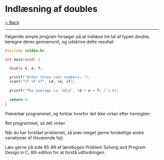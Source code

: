 # Indlæsning af doubles

[< Back](../README.md)

---

Følgende simple program forsøger på at indlæse tre tal af typen double, beregne deres gennemsnit, og udskrive dette resultat:

```c
#include <stdio.h>

int main(void) {

  double d, e, f;

  printf("Enter three real numbers: ");
  scanf("%f %f %f", &d, &e, &f);
  
  printf("The average is: %d\n", (d + e + f) / 3.0);
    
  return 0;
}
```

Prøverkør programmet, og forklar hvorfor det ikke virker efter hensigten.

Ret programmet, så det virker.

Når du har forstået problemet, så prøv meget gerne forskellige andre variationer af tilsvarende fejl.

Læs gerne på side 85-86 af lærebogen Problem Solving and Program Design in C, 8th edition for at forstå udfordringen.
